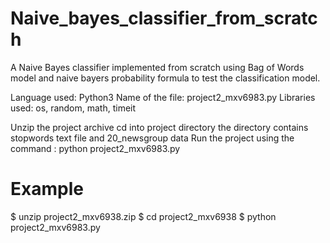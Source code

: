 # Naive_bayes_classifier_from_scratch
A Naive Bayes classifier implemented from scratch using Bag of Words model and naive bayers probability formula to test the classification model.
<br/>

Language used: Python3 
Name of the file: project2_mxv6983.py 
Libraries used: os, random, math, timeit
<br/>

Unzip the project archive
cd into project directory
the directory contains stopwords text file and 20_newsgroup data
Run the project using the command : python project2_mxv6983.py
<br/>

# Example
$ unzip project2_mxv6938.zip
$ cd project2_mxv6938
$ python project2_mxv6983.py

